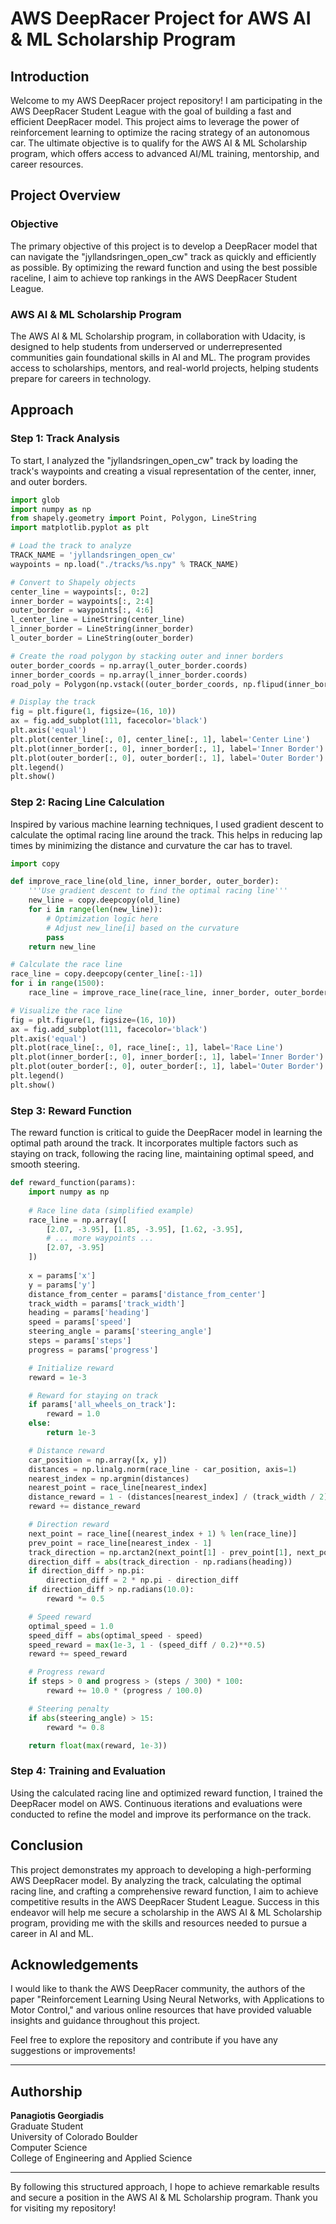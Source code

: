 # AWS DeepRacer Project for AWS AI & ML Scholarship Program

## Introduction

Welcome to my AWS DeepRacer project repository! I am participating in the AWS DeepRacer Student League with the goal of building a fast and efficient DeepRacer model. This project aims to leverage the power of reinforcement learning to optimize the racing strategy of an autonomous car. The ultimate objective is to qualify for the AWS AI & ML Scholarship program, which offers access to advanced AI/ML training, mentorship, and career resources.

## Project Overview

### Objective

The primary objective of this project is to develop a DeepRacer model that can navigate the "jyllandsringen_open_cw" track as quickly and efficiently as possible. By optimizing the reward function and using the best possible raceline, I aim to achieve top rankings in the AWS DeepRacer Student League.

### AWS AI & ML Scholarship Program

The AWS AI & ML Scholarship program, in collaboration with Udacity, is designed to help students from underserved or underrepresented communities gain foundational skills in AI and ML. The program provides access to scholarships, mentors, and real-world projects, helping students prepare for careers in technology.

## Approach

### Step 1: Track Analysis

To start, I analyzed the "jyllandsringen_open_cw" track by loading the track's waypoints and creating a visual representation of the center, inner, and outer borders.

```python
import glob
import numpy as np
from shapely.geometry import Point, Polygon, LineString
import matplotlib.pyplot as plt

# Load the track to analyze
TRACK_NAME = 'jyllandsringen_open_cw'
waypoints = np.load("./tracks/%s.npy" % TRACK_NAME)

# Convert to Shapely objects
center_line = waypoints[:, 0:2]
inner_border = waypoints[:, 2:4]
outer_border = waypoints[:, 4:6]
l_center_line = LineString(center_line)
l_inner_border = LineString(inner_border)
l_outer_border = LineString(outer_border)

# Create the road polygon by stacking outer and inner borders
outer_border_coords = np.array(l_outer_border.coords)
inner_border_coords = np.array(l_inner_border.coords)
road_poly = Polygon(np.vstack((outer_border_coords, np.flipud(inner_border_coords))))

# Display the track
fig = plt.figure(1, figsize=(16, 10))
ax = fig.add_subplot(111, facecolor='black')
plt.axis('equal')
plt.plot(center_line[:, 0], center_line[:, 1], label='Center Line')
plt.plot(inner_border[:, 0], inner_border[:, 1], label='Inner Border')
plt.plot(outer_border[:, 0], outer_border[:, 1], label='Outer Border')
plt.legend()
plt.show()
```

### Step 2: Racing Line Calculation

Inspired by various machine learning techniques, I used gradient descent to calculate the optimal racing line around the track. This helps in reducing lap times by minimizing the distance and curvature the car has to travel.

```python
import copy

def improve_race_line(old_line, inner_border, outer_border):
    '''Use gradient descent to find the optimal racing line'''
    new_line = copy.deepcopy(old_line)
    for i in range(len(new_line)):
        # Optimization logic here
        # Adjust new_line[i] based on the curvature
        pass
    return new_line

# Calculate the race line
race_line = copy.deepcopy(center_line[:-1])
for i in range(1500):
    race_line = improve_race_line(race_line, inner_border, outer_border)

# Visualize the race line
fig = plt.figure(1, figsize=(16, 10))
ax = fig.add_subplot(111, facecolor='black')
plt.axis('equal')
plt.plot(race_line[:, 0], race_line[:, 1], label='Race Line')
plt.plot(inner_border[:, 0], inner_border[:, 1], label='Inner Border')
plt.plot(outer_border[:, 0], outer_border[:, 1], label='Outer Border')
plt.legend()
plt.show()
```

### Step 3: Reward Function

The reward function is critical to guide the DeepRacer model in learning the optimal path around the track. It incorporates multiple factors such as staying on track, following the racing line, maintaining optimal speed, and smooth steering.

```python
def reward_function(params):
    import numpy as np
    
    # Race line data (simplified example)
    race_line = np.array([
        [2.07, -3.95], [1.85, -3.95], [1.62, -3.95], 
        # ... more waypoints ...
        [2.07, -3.95]
    ])
    
    x = params['x']
    y = params['y']
    distance_from_center = params['distance_from_center']
    track_width = params['track_width']
    heading = params['heading']
    speed = params['speed']
    steering_angle = params['steering_angle']
    steps = params['steps']
    progress = params['progress']

    # Initialize reward
    reward = 1e-3

    # Reward for staying on track
    if params['all_wheels_on_track']:
        reward = 1.0
    else:
        return 1e-3

    # Distance reward
    car_position = np.array([x, y])
    distances = np.linalg.norm(race_line - car_position, axis=1)
    nearest_index = np.argmin(distances)
    nearest_point = race_line[nearest_index]
    distance_reward = 1 - (distances[nearest_index] / (track_width / 2))**0.4
    reward += distance_reward

    # Direction reward
    next_point = race_line[(nearest_index + 1) % len(race_line)]
    prev_point = race_line[nearest_index - 1]
    track_direction = np.arctan2(next_point[1] - prev_point[1], next_point[0] - prev_point[0])
    direction_diff = abs(track_direction - np.radians(heading))
    if direction_diff > np.pi:
        direction_diff = 2 * np.pi - direction_diff
    if direction_diff > np.radians(10.0):
        reward *= 0.5

    # Speed reward
    optimal_speed = 1.0
    speed_diff = abs(optimal_speed - speed)
    speed_reward = max(1e-3, 1 - (speed_diff / 0.2)**0.5)
    reward += speed_reward

    # Progress reward
    if steps > 0 and progress > (steps / 300) * 100:
        reward += 10.0 * (progress / 100.0)

    # Steering penalty
    if abs(steering_angle) > 15:
        reward *= 0.8

    return float(max(reward, 1e-3))
```

### Step 4: Training and Evaluation

Using the calculated racing line and optimized reward function, I trained the DeepRacer model on AWS. Continuous iterations and evaluations were conducted to refine the model and improve its performance on the track.

## Conclusion

This project demonstrates my approach to developing a high-performing AWS DeepRacer model. By analyzing the track, calculating the optimal racing line, and crafting a comprehensive reward function, I aim to achieve competitive results in the AWS DeepRacer Student League. Success in this endeavor will help me secure a scholarship in the AWS AI & ML Scholarship program, providing me with the skills and resources needed to pursue a career in AI and ML.

## Acknowledgements

I would like to thank the AWS DeepRacer community, the authors of the paper "Reinforcement Learning Using Neural Networks, with Applications to Motor Control," and various online resources that have provided valuable insights and guidance throughout this project.

Feel free to explore the repository and contribute if you have any suggestions or improvements!

---

## Authorship

**Panagiotis Georgiadis**  
Graduate Student  
University of Colorado Boulder  
Computer Science  
College of Engineering and Applied Science

---

By following this structured approach, I hope to achieve remarkable results and secure a position in the AWS AI & ML Scholarship program. Thank you for visiting my repository!
